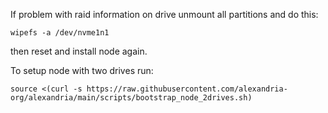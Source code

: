 If problem with raid information on drive unmount all partitions and do this:
```
wipefs -a /dev/nvme1n1
```
then reset and install node again.

To setup node with two drives run:
```
source <(curl -s https://raw.githubusercontent.com/alexandria-org/alexandria/main/scripts/bootstrap_node_2drives.sh)
```
